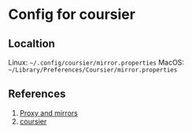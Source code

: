# Config for coursier

## Localtion

Linux: `~/.config/coursier/mirror.properties`
MacOS: `~/Library/Preferences/Coursier/mirror.properties`

## References

1. [Proxy and mirrors](https://scalameta.org/metals/docs/build-tools/proxy.html)
2. [coursier](https://get-coursier.io/docs/overview)
